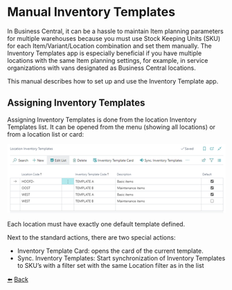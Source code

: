 # Manual Inventory Templates
In Business Central, it can be a hassle to maintain Item planning parameters for multiple warehouses because you must use Stock Keeping Units (SKU) for each Item/Variant/Location combination and set them manually. The Inventory Templates app is especially beneficial if you have multiple locations with the same Item planning settings, for example, in service organizations with vans designated as Business Central locations.

This manual describes how to set up and use the Inventory Template app.

## Assigning Inventory Templates
Assigning Inventory Templates is done from the location Inventory Templates list. 
It can be opened from the menu (showing all locations) or from a location list or card:

![Location Inventory Templates](../images/assigning-inventory-templates/location-inventory-templates.png)

Each location must have exactly one default template defined.

Next to the standard actions, there are two special actions:
* Inventory Template Card: opens the card of the current template.
* Sync. Inventory Templates: Start synchronization of Inventory Templates to SKU’s with a filter set with the same Location filter as in the list

[:arrow_left:](../README.md) [Back](../README.md)